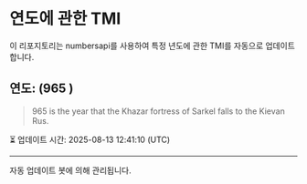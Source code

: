 
# 연도에 관한 TMI

이 리포지토리는 numbersapi를 사용하여 특정 년도에 관한 TMI를 자동으로 업데이트합니다.

## 연도: (965 )
> 965 is the year that the Khazar fortress of Sarkel falls to the Kievan Rus.

⏳ 업데이트 시간: 2025-08-13 12:41:10 (UTC)

---
자동 업데이트 봇에 의해 관리됩니다.
